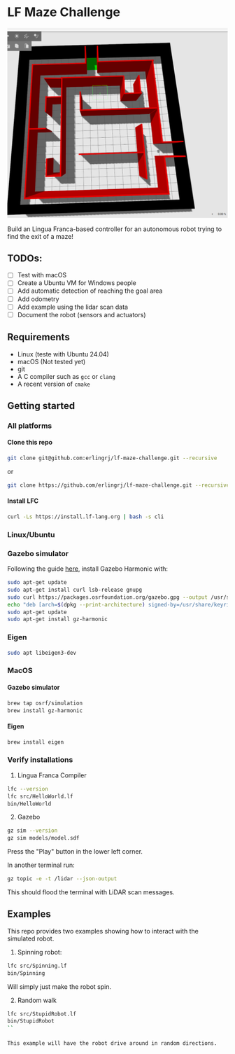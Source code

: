 # LF Maze Challenge
![](docs/maze.png)

Build an Lingua Franca-based controller for an autonomous robot trying to find the exit of a maze!

## TODOs:
- [ ] Test with macOS
- [ ] Create a Ubuntu VM for Windows people
- [ ] Add automatic detection of reaching the goal area
- [ ] Add odometry 
- [ ] Add example using the lidar scan data
- [ ] Document the robot (sensors and actuators)

## Requirements
- Linux (teste with Ubuntu 24.04)
- macOS (Not tested yet)
- git
- A C compiler such as `gcc` or `clang`
- A recent version of `cmake`

## Getting started

### All platforms
#### Clone this repo

```sh
git clone git@github.com:erlingrj/lf-maze-challenge.git --recursive
```

or 

```sh
git clone https://github.com/erlingrj/lf-maze-challenge.git --recursive
```

#### Install LFC
```sh
curl -Ls https://install.lf-lang.org | bash -s cli
```

### Linux/Ubuntu

### Gazebo simulator
Following the guide [here](https://gazebosim.org/docs/harmonic/install_ubuntu/), 
install Gazebo Harmonic with:
```sh
sudo apt-get update
sudo apt-get install curl lsb-release gnupg
sudo curl https://packages.osrfoundation.org/gazebo.gpg --output /usr/share/keyrings/pkgs-osrf-archive-keyring.gpg
echo "deb [arch=$(dpkg --print-architecture) signed-by=/usr/share/keyrings/pkgs-osrf-archive-keyring.gpg] http://packages.osrfoundation.org/gazebo/ubuntu-stable $(lsb_release -cs) main" | sudo tee /etc/apt/sources.list.d/gazebo-stable.list > /dev/null
sudo apt-get update
sudo apt-get install gz-harmonic
```

### Eigen

```sh
sudo apt libeigen3-dev
```


### MacOS

#### Gazebo simulator
```sh
brew tap osrf/simulation
brew install gz-harmonic
```

#### Eigen
```sh
brew install eigen
```

### Verify installations

1. Lingua Franca Compiler
```sh
lfc --version
lfc src/HelloWorld.lf
bin/HelloWorld
```


2. Gazebo
```sh
gz sim --version
gz sim models/model.sdf
```

Press the "Play" button in the lower left corner.

In another terminal run:

```sh
gz topic -e -t /lidar --json-output
```

This should flood the terminal with LiDAR scan messages.


## Examples

This repo provides two examples showing how to interact with the simulated robot.

1. Spinning robot:
```sh
lfc src/Spinning.lf
bin/Spinning
```
Will simply just make the robot spin.


2. Random walk

```sh
lfc src/StupidRobot.lf
bin/StupidRobot
``

This example will have the robot drive around in random directions.
